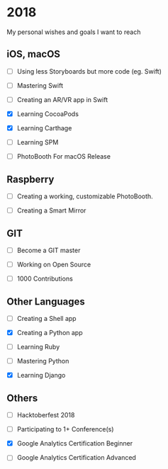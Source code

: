 # 2018
My personal wishes and goals I want to reach


## iOS, macOS

- [ ] Using less Storyboards but more code (eg. Swift)

- [ ] Mastering Swift

- [ ] Creating an AR/VR app in Swift

- [x] Learning CocoaPods

- [x] Learning Carthage

- [ ] Learning SPM

- [ ] PhotoBooth For macOS Release


## Raspberry

- [ ] Creating a working, customizable PhotoBooth.

- [ ] Creating a Smart Mirror

## GIT

- [ ] Become a GIT master

- [ ] Working on Open Source

- [ ] 1000 Contributions


## Other Languages

- [ ] Creating a Shell app

- [x] Creating a Python app

- [ ] Learning Ruby

- [ ] Mastering Python

- [x] Learning Django


## Others

- [ ] Hacktoberfest 2018

- [ ] Participating to 1+ Conference(s)

- [x] Google Analytics Certification Beginner

- [ ] Google Analytics Certification Advanced

